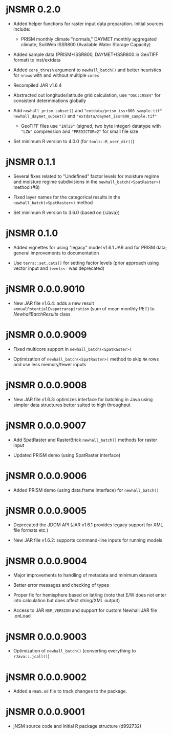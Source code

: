 # jNSMR 0.2.0

- Added helper functions for raster input data preparation. Initial sources include:
  - PRISM monthly climate "normals," DAYMET monthly aggregated climate, SoilWeb ISSR800 (Available Water Storage Capacity)
    
- Added sample data (PRISM+ISSR800, DAYMET+ISSR800 in GeoTIFF format) to inst/extdata
  
- Added `core_thresh` argument to `newhall_batch()`  and better heuristics for `nrows` with and without multiple `cores`
 - Recompiled JAR v1.6.4
 - Abstracted out longitude/latitude grid calculation, use `"OGC:CRS84"` for consistent determinations globally
   
- Add `newhall_prism_subset()` and `"extdata/prism_issr800_sample.tif"` `newhall_daymet_subset()` and `"extdata/daymet_issr800_sample.tif"`
   - GeoTIFF files use `"INT2S"` (signed, two byte integer) datatype with `"LZW"` compression and `"PREDICTOR=2"` for small file size
     
- Set minimum R version to 4.0.0 (for `tools::R_user_dir()`)

# jNSMR 0.1.1

 - Several fixes related to "Undefined" factor levels for moisture regime and moisture regime subdivisions in the `newhall_batch(<SpatRaster>)` method (#8)
 
 - Fixed layer names for the categorical results in the `newhall_batch(<SpatRaster>)` method
 
 - Set minimum R version to 3.6.0 (based on {rJava})
 
# jNSMR 0.1.0

 - Added vignettes for using "legacy" model v1.6.1 JAR and for PRISM data; general improvements to documentation
 
 - Use `terra::set.cats()` for setting factor levels (prior approach using vector input and `levels<-` was deprecated) 

# jNSMR 0.0.0.9010

 - New JAR file v1.6.4: adds a new result `annualPotentialEvapotranspiration` (sum of mean monthly PET) to _NewhallBatchResults_ class
 
# jNSMR 0.0.0.9009

 - Fixed multicore support in `newhall_batch(<SpatRaster>)`
 
 - Optimization of `newhall_batch(<SpatRaster>)` method to skip `NA` rows and use less memory/fewer inputs
 
# jNSMR 0.0.0.9008
 
 - New JAR file v1.6.3: optimizes interface for batching in Java using simpler data structures better suited to high throughput
 
# jNSMR 0.0.0.9007

 - Add SpatRaster and RasterBrick `newhall_batch()` methods for raster input 
 
 - Updated PRISM demo (using SpatRaster interface)
 
# jNSMR 0.0.0.9006
 
 - Added PRISM demo (using data.frame interface) for `newhall_batch()`

# jNSMR 0.0.0.9005

 - Deprecated the JDOM API (JAR v1.6.1 provides legacy support for XML file formats etc.)
 
 - New JAR file v1.6.2: supports command-line inputs for running models

# jNSMR 0.0.0.9004

 - Major improvements to handling of metadata and minimum datasets

 - Better error messages and checking of types

 - Proper fix for hemisphere based on lat/lng (note that E/W does not enter into calculation but does affect string/XML output)

 - Access to JAR `NSM_VERSION` and support for custom Newhall JAR file .onLoad

# jNSMR 0.0.0.9003

 - Optimization of `newhall_batch()` (converting everything to `rJava::.jcall()`)

# jNSMR 0.0.0.9002

 - Added a `NEWS.md` file to track changes to the package.
 
# jNSMR 0.0.0.9001

 - jNSM source code and initial R package structure (d992732)
